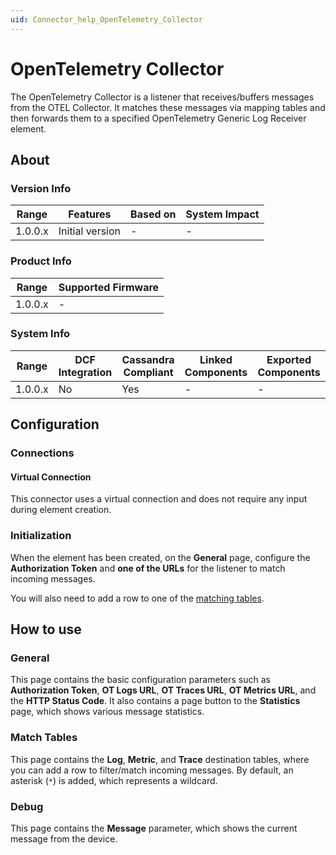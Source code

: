 ```yaml
---
uid: Connector_help_OpenTelemetry_Collector
---
```


# OpenTelemetry Collector

The OpenTelemetry Collector is a listener that receives/buffers messages from the OTEL Collector. It matches these messages via mapping tables and then forwards them to a specified OpenTelemetry Generic Log Receiver element.

## About

### Version Info

| Range   | Features        | Based on | System Impact |
|---------|-----------------|----------|---------------|
| 1.0.0.x | Initial version | -        | -             |

### Product Info

| Range   | Supported Firmware |
|---------|--------------------|
| 1.0.0.x | -                  |

### System Info

| Range   | DCF Integration | Cassandra Compliant | Linked Components | Exported Components |
|---------|-----------------|---------------------|-------------------|---------------------|
| 1.0.0.x | No              | Yes                 | -                 | -                   |

## Configuration

### Connections

#### Virtual Connection

This connector uses a virtual connection and does not require any input during element creation.

### Initialization

When the element has been created, on the **General** page, configure the **Authorization Token** and **one of the URLs** for the listener to match incoming messages.

You will also need to add a row to one of the [matching tables](#match-tables).

## How to use

### General

This page contains the basic configuration parameters such as **Authorization Token**, **OT Logs URL**, **OT Traces URL**, **OT Metrics URL**, and the **HTTP Status Code**. It also contains a page button to the **Statistics** page, which shows various message statistics.

### Match Tables

This page contains the **Log**, **Metric**, and **Trace** destination tables, where you can add a row to filter/match incoming messages. By default, an asterisk (`*`) is added, which represents a wildcard.

### Debug

This page contains the **Message** parameter, which shows the current message from the device.

